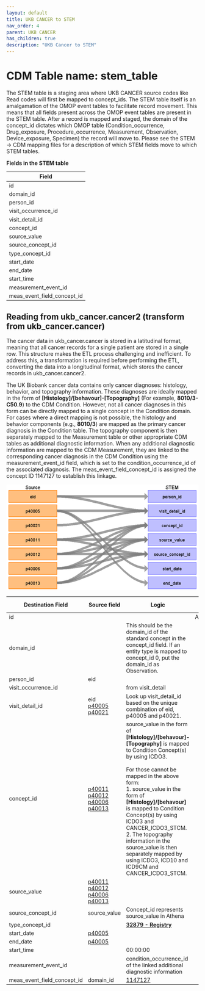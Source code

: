 ```yaml
---
layout: default
title: UKB CANCER to STEM
nav_order: 4
parent: UKB CANCER
has_children: true
description: "UKB Cancer to STEM"
---
```


# CDM Table name: stem_table

The STEM table is a staging area where UKB CANCER source codes like Read codes will first be mapped to concept_ids. The STEM table itself is an amalgamation of the OMOP event tables to facilitate record movement. This means that all fields present across the OMOP event tables are present in the STEM table. After a record is mapped and staged, the domain of the concept_id dictates which OMOP table (Condition_occurrence, Drug_exposure, Procedure_occurrence, Measurement, Observation, Device_exposure, Specimen) the record will move to. Please see the STEM -> CDM mapping files for a description of which STEM fields move to which STEM tables. 

**Fields in the STEM table**

| Field |
| --- |
| id | 
| domain_id |  
| person_id | 
| visit_occurrence_id | 
| visit_detail_id |
| concept_id | 
| source_value |
| source_concept_id |
| type_concept_id | 
| start_date |  
| end_date |  
| start_time | 
| measurement_event_id | 
| meas_event_field_concept_id | 

## Reading from ukb_cancer.cancer2 (transform from ukb_cancer.cancer)

The cancer data in ukb_cancer.cancer is stored in a latitudinal format, meaning that all cancer records for a single patient are stored in a single row. This structure makes the ETL process challenging and inefficient. To address this, a transformation is required before performing the ETL, converting the data into a longitudinal format, which stores the cancer records in ukb_cancer.cancer2.

The UK Biobank cancer data contains only cancer diagnoses: histology, behavior, and topography information.
These diagnoses are ideally mapped in the form of ****[Histology]/[behavour]-[Topography]**** (For example, ****8010/3-C50.9****) to the CDM Condition.
However, not all cancer diagnoses in this form can be directly mapped to a single concept in the Condition domain. 
For cases where a direct mapping is not possible, the histology and behavior components (e.g., ****8010/3****) are mapped as the primary cancer diagnosis in the Condition table. The topography component is then separately mapped to the Measurement table or other appropriate CDM tables as additional diagnostic information.
When any additional diagnostic information are mapped to the CDM Measurement, they are linked to the corresponding cancer diagnosis in the CDM Condition using the measurement_event_id field, which is set to the condition_occurrence_id of the associated diagnosis. 
The meas_event_field_concept_id is assigned the concept ID 1147127 to establish this linkage.

![](images/ukb_cancer_to_stem.png)

| Destination Field | Source field | Logic | Comment field | 
| --- | --- | --- | --- |
| id | | | Autogenerate| 
| domain_id | | This should be the domain_id of the standard concept in the concept_id field. If an entity type is mapped to concept_id 0, put the domain_id as Observation. |
| person_id | eid |  |  | 
| visit_occurrence_id | | from visit_detail  |  | 
| visit_detail_id | eid<br>[p40005](https://biobank.ndph.ox.ac.uk/ukb/field.cgi?id=40005)<br>[p40021](https://biobank.ndph.ox.ac.uk/ukb/field.cgi?id=40021) | Look up visit_detail_id based on the unique combination of eid, p40005 and p40021.| |
| concept_id | [p40011](https://biobank.ndph.ox.ac.uk/ukb/field.cgi?id=40011)<br>[p40012](https://biobank.ndph.ox.ac.uk/ukb/field.cgi?id=40012)<br>[p40006](https://biobank.ndph.ox.ac.uk/ukb/field.cgi?id=40006)<br>[p40013](https://biobank.ndph.ox.ac.uk/ukb/field.cgi?id=40013) | source_value in the form of ****[Histology]/[behavour]-[Topography]**** is mapped to Condition Concept(s) by using ICDO3.<br><br>For those cannot be mapped in the above form:<br>1. source_value in the form of ****[Histology]/[behavour]**** is mapped to Condition Concept(s) by using ICDO3 and CANCER_ICDO3_STCM.<br>2. The topography information in the source_value is then separately mapped by using ICDO3, ICD10 and ICD9CM and CANCER_ICDO3_STCM. ||
| source_value | [p40011](https://biobank.ndph.ox.ac.uk/ukb/field.cgi?id=40011)<br>[p40012](https://biobank.ndph.ox.ac.uk/ukb/field.cgi?id=40012)<br>[p40006](https://biobank.ndph.ox.ac.uk/ukb/field.cgi?id=40006)<br>[p40013](https://biobank.ndph.ox.ac.uk/ukb/field.cgi?id=40013) | |
| source_concept_id | source_value | Concept_id represents source_value in Athena |
| type_concept_id | | [****32879 - Registry****](https://athena.ohdsi.org/search-terms/terms/32879) |
| start_date | [p40005](https://biobank.ndph.ox.ac.uk/ukb/field.cgi?id=40005) | |
| end_date | [p40005](https://biobank.ndph.ox.ac.uk/ukb/field.cgi?id=40005) | |
| start_time | | 00:00:00 |
| measurement_event_id | |  condition_occurrence_id of the linked additional diagnostic information | | 
| meas_event_field_concept_id | domain_id | [1147127](https://athena.ohdsi.org/search-terms/terms/1147127) | | 


